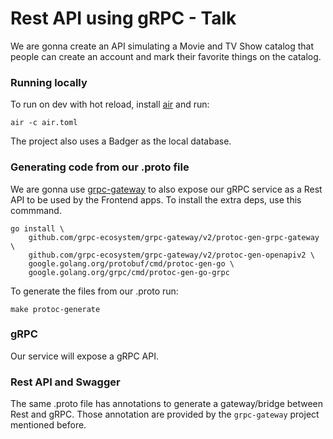 # Rest API using gRPC - Talk

We are gonna create an API simulating a Movie and TV Show catalog that people can create an account and mark their favorite things on the catalog.

### Running locally

To run on dev with hot reload, install [air](https://github.com/cosmtrek/air) and run:

```
air -c air.toml
```

The project also uses a Badger as the local database.

### Generating code from our .proto file

We are gonna use [grpc-gateway](https://github.com/grpc-ecosystem/grpc-gateway) to also expose our gRPC service as a Rest API to be used by the Frontend apps. To install the extra deps, use this commmand.

```
go install \
    github.com/grpc-ecosystem/grpc-gateway/v2/protoc-gen-grpc-gateway \
    github.com/grpc-ecosystem/grpc-gateway/v2/protoc-gen-openapiv2 \
    google.golang.org/protobuf/cmd/protoc-gen-go \
    google.golang.org/grpc/cmd/protoc-gen-go-grpc
```

To generate the files from our .proto run:

```
make protoc-generate
```

### gRPC

Our service will expose a gRPC API.

### Rest API and Swagger

The same .proto file has annotations to generate a gateway/bridge between Rest and gRPC. Those annotation are provided by the `grpc-gateway` project mentioned before.
